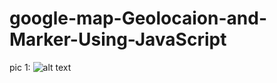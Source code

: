 # google-map-Geolocaion-and-Marker-Using-JavaScript

pic 1:
![alt text](https://github.com/ahmad5521/google-map-Geolocaion-and-Marker-Using-JavaScript/printScreen.png)
